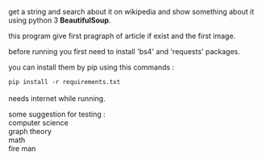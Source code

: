 get a string and search about it on wikipedia and show something about it using python 3 <strong>BeautifulSoup</strong>.

this program give first pragraph of article if exist and the first image.

before running you first need to install 'bs4' and 'requests' packages.

you can install them by pip using this commands : 

<code>pip install -r requirements.txt
</code>
<br><br>
needs internet while running.

some suggestion for testing :
<br>
computer science
<br>
graph theory
<br>
math
<br>
fire man
<br>
	
